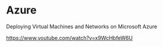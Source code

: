 # Azure
Deploying Virtual Machines and Networks on Microsoft Azure

https://www.youtube.com/watch?v=x9WcHbfeW6U
